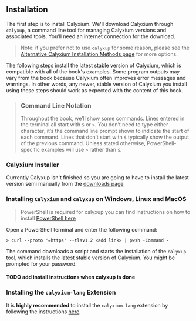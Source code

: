 ## Installation

The first step is to install Calyxium. We'll download Calyxium through `calyxup`, a command line tool for managing Calyxium versions and associated tools. You’ll need an internet connection for the download.

> Note: if you prefer not to use `calyxup` for some reason, please see the
> [Alternative Calyxium Installation Methods page](ch01-alternative-installation.md) for more options.

The following steps install the latest stable version of Calyxium, which is compatible with all of the book's examples.
Some program outputs may vary from the book because Calyxium often improves error messages and warnings. 
In other words, any newer, stable version of Calyxium you install using these steps should work as expected with the content of this book.

> ### Command Line Notation
>
> Throughout the book, we’ll show some commands.
> Lines entered in the terminal all start with `$` or `>`.
> You don’t need to type either character; it’s the command line prompt shown to
> indicate the start of each command. Lines that don’t start with `$` typically
> show the output of the previous command. Unless stated otherwise, PowerShell-specific
> examples will use `>` rather than `$`.

### Calyxium Installer

Currently Calyxup isn't finished so you are going to have to install
the latest version semi manually from the [downloads page](https://calyxium-lang.github.io/downloads/)

### Installing `Calyxium` and `calyxup` on Windows, Linux and MacOS

> PowerShell is required for calyxup
> you can find instructions on how to install [PowerShell here](https://learn.microsoft.com/en-us/powershell/scripting/whats-new/migrating-from-windows-powershell-51-to-powershell-7?view=powershell-7.5)

Open a PowerShell terminal and enter the following command:

```console
> curl --proto '=https' --tlsv1.2 <add link> | pwsh -Command -
```
The command downloads a script and starts the installation of the `calyxup`
tool, which installs the latest stable version of Calyxium. You might be prompted
for your password.

#### TODO add install instructions when calyxup is done 

### Installing the `calyxium-lang` Extension

It is **highly recommended** to install the `calyxium-lang` extension by following the instructions [here](ch01-02-useful-development-tools.md#installing-the-calyxium-lang-extension).

